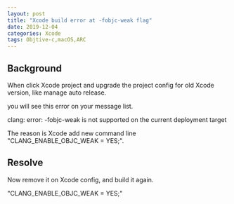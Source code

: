 ```yaml
---
layout: post
title: "Xcode build error at -fobjc-weak flag"
date: 2019-12-04
categories: Xcode
tags: Objtive-c,macOS,ARC
---
```


## Background

When click Xcode project and upgrade the project config for old Xcode version, like manage auto release.

you will see this error on your message list.

clang: error: -fobjc-weak is not supported on the current deployment target

The reason is Xcode add new command line "CLANG_ENABLE_OBJC_WEAK = YES;".

## Resolve

Now remove it on Xcode config, and build it again.

"CLANG_ENABLE_OBJC_WEAK = YES;"
